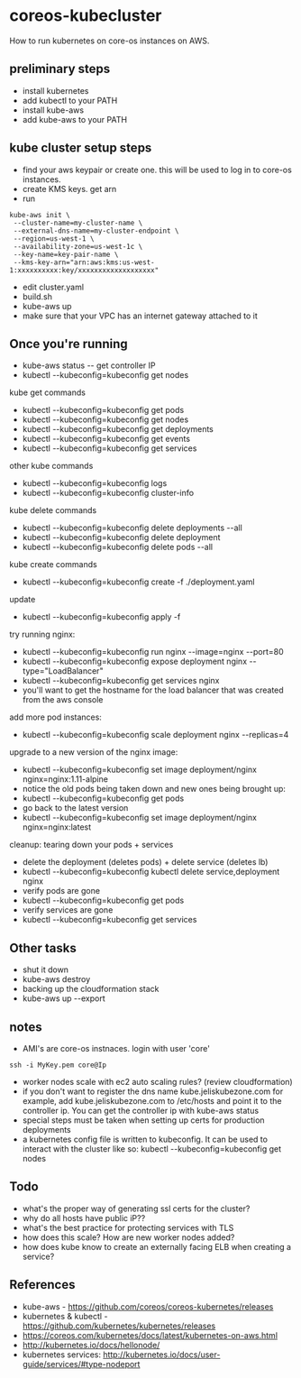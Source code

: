 # coreos-kubecluster

How to run kubernetes on core-os instances on AWS.

preliminary steps
------------------
* install kubernetes
 * add kubectl to your PATH
* install kube-aws 
 * add kube-aws to your PATH

kube cluster setup steps
--------------------------
* find your aws keypair or create one. this will be used to log in to core-os instances. 
* create KMS keys. get arn
* run 
```
kube-aws init \
 --cluster-name=my-cluster-name \
 --external-dns-name=my-cluster-endpoint \
 --region=us-west-1 \
 --availability-zone=us-west-1c \
 --key-name=key-pair-name \
 --kms-key-arn="arn:aws:kms:us-west-1:xxxxxxxxxx:key/xxxxxxxxxxxxxxxxxxx"
```
* edit cluster.yaml
* build.sh
* kube-aws up
 * make sure that your VPC has an internet gateway attached to it
 
Once you're running
-------------------
* kube-aws status -- get controller IP
* kubectl --kubeconfig=kubeconfig get nodes

kube get commands
* kubectl --kubeconfig=kubeconfig get pods
* kubectl --kubeconfig=kubeconfig get nodes
* kubectl --kubeconfig=kubeconfig get deployments
* kubectl --kubeconfig=kubeconfig get events
* kubectl --kubeconfig=kubeconfig get services

other kube commands
* kubectl --kubeconfig=kubeconfig logs <POD-NAME>
* kubectl --kubeconfig=kubeconfig cluster-info

kube delete commands
* kubectl --kubeconfig=kubeconfig delete deployments  --all
* kubectl --kubeconfig=kubeconfig delete deployment <name>
* kubectl --kubeconfig=kubeconfig delete pods --all

kube create commands
* kubectl --kubeconfig=kubeconfig create -f ./deployment.yaml

update 
* kubectl --kubeconfig=kubeconfig apply -f

try running nginx:
* kubectl --kubeconfig=kubeconfig run nginx --image=nginx --port=80
* kubectl --kubeconfig=kubeconfig expose deployment nginx --type="LoadBalancer"
* kubectl --kubeconfig=kubeconfig get services nginx
 * you'll want to get the hostname for the load balancer that was created from the aws console

add more pod instances:
* kubectl --kubeconfig=kubeconfig scale deployment nginx --replicas=4

upgrade to a new version of the nginx image:
* kubectl --kubeconfig=kubeconfig set image deployment/nginx nginx=nginx:1.11-alpine
 * notice the old pods being taken down and new ones being brought up: 
  * kubectl --kubeconfig=kubeconfig get pods
* go back to the latest version
 * kubectl --kubeconfig=kubeconfig set image deployment/nginx nginx=nginx:latest

cleanup: tearing down your pods + services
* delete the deployment (deletes pods) + delete service (deletes lb)
 * kubectl --kubeconfig=kubeconfig kubectl delete service,deployment nginx
* verify pods are gone
 * kubectl --kubeconfig=kubeconfig get pods
* verify services are gone
 * kubectl --kubeconfig=kubeconfig get services

Other tasks
--------------
* shut it down
 * kube-aws destroy
* backing up the cloudformation stack
 * kube-aws up --export

notes
------
* AMI's are core-os instnaces.  login with user 'core'
```
ssh -i MyKey.pem core@Ip
```
* worker nodes scale with ec2 auto scaling rules? (review cloudformation)
* if you don't want to register the dns name kube.jeliskubezone.com for example, add kube.jeliskubezone.com to /etc/hosts and point it to the controller
ip. You can get the controller ip with kube-aws status
* special steps must be taken when setting up certs for production deployments
* a kubernetes config file is written to kubeconfig. It can be used to interact with the cluster like so: kubectl --kubeconfig=kubeconfig get nodes

Todo
-----
* what's the proper way of generating ssl certs for the cluster? 
* why do all hosts have public iP??
* what's the best practice for protecting services with TLS
* how does this scale? How are new worker nodes added?
* how does kube know to create an externally facing ELB when creating a service?

References
------------
* kube-aws - https://github.com/coreos/coreos-kubernetes/releases 
* kubernetes & kubectl - https://github.com/kubernetes/kubernetes/releases 
* https://coreos.com/kubernetes/docs/latest/kubernetes-on-aws.html
* http://kubernetes.io/docs/hellonode/ 
* kubernetes services: http://kubernetes.io/docs/user-guide/services/#type-nodeport
